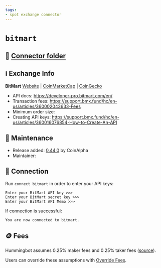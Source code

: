 ```yaml
---
tags:
- spot exchange connector
---
```


# `bitmart`

## 📁 [Connector folder](https://github.com/CoinAlpha/hummingbot/tree/development/hummingbot/connector/exchange/bitmart)

## ℹ️ Exchange Info

**BitMart**
[Website](https://www.bitmart.com/) | [CoinMarketCap](https://coinmarketcap.com/exchanges/bitmart/) | [CoinGecko](https://www.coingecko.com/en/exchanges/bitmart)

- API docs: https://developer-pro.bitmart.com/en/
- Transaction fees: https://support.bmx.fund/hc/en-us/articles/360002043633-Fees
- Minimum order size: 
- Creating API keys: https://support.bmx.fund/hc/en-us/articles/360016076854-How-to-Create-An-API

## 👷 Maintenance

- Release added: [0.44.0](/release-notes/0.44.0/) by CoinAlpha
- Maintainer:

## 🔑 Connection

Run `connect bitmart` in order to enter your API keys:

```
Enter your BitMart API key >>>
Enter your BitMart secret key >>>
Enter your BitMart API Memo >>>
```

If connection is successful:
```
You are now connected to bitmart.
```

## 🪙 Fees

Hummingbot assumes 0.25% maker fees and 0.25% taker fees ([source](https://github.com/CoinAlpha/hummingbot/blob/development/hummingbot/connector/exchange/bitmart/bitmart_utils.py#L17)).

Users can override these assumptions with [Override Fees](/global-configs/override-fees/).
